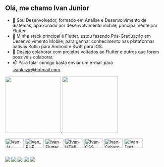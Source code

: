## Olá, me chamo Ivan Junior
- 👀 Sou Desenvolvedor, formado em Análise e Desenvolvimento de Sistemas, apaixonado por desenvolvimento mobile, principalmente por Flutter.
- 🌱 Minha stack principal é Flutter, estou fazendo Pós-Graduação em Desenvolvimento Mobile, para ganhar conhecimento nas plataformas nativas Kotlin para Android e Swift para IOS.
- 💞️ Desejo colaborar com projetos voltados ao Flutter e outros que forem possíveis colaborar.
- 📫 Para falar comigo basta enviar um e-mail para ivanluizjr@hotmail.com.

<div align=>
  <a href="https://github.com/ivanluizjr">
  <img height="180em" src="https://github-readme-stats.vercel.app/api?username=ivanluizjr&show_icons=true&theme=radical&include_all_commits=true&count_private=true"/>
  <img height="180em" src="https://github-readme-stats.vercel.app/api/top-langs/?username=ivanluizjr&layout=compact&langs_count=7&theme=radical"/>
</div>

<div style="display: inline_block"><br>
  <img align="center" alt="Ivan-Js" height="30" width="60" src="https://img.shields.io/badge/JavaScript-F7DF1E?style=for-the-badge&logo=javascript&logoColor=black">
  <img align="center" alt="Ivan_PHP" height="30" width="60" src="https://img.shields.io/badge/PHP-777BB4?style=for-the-badge&logo=php&logoColor=white">
  <img align="center" alt="Ivan-Flutter" height="30" width="60" src="https://img.shields.io/badge/Flutter-02569B?style=for-the-badge&logo=flutter&logoColor=white">
  <img align="center" alt="Ivan-HTML" height="30" width="60" src="https://img.shields.io/badge/HTML5-E34F26?style=for-the-badge&logo=html5&logoColor=white">
  <img align="center" alt="Ivan-CSS" height="30" width="60" src="https://img.shields.io/badge/CSS3-1572B6?style=for-the-badge&logo=css3&logoColor=white">
  <img align="center" alt="Ivan-Csharp" height="30" width="60" src="https://img.shields.io/badge/C%23-239120?style=for-the-badge&logo=c-sharp&logoColor=white">
  <img align="center" alt="Ivan-Dart" height="30" width="60" src="https://img.shields.io/badge/Dart-0175C2?style=for-the-badge&logo=dart&logoColor=white">
</div>
  
##

<div> 
  <a href="https://www.youtube.com/channel/UCYOERw6eNKfIZNiUo3bOlgw" target="_blank"><img src="https://img.shields.io/badge/YouTube-FF0000?style=for-the-badge&logo=youtube&logoColor=white" target="_blank"></a>
  <a href="https://www.instagram.com/ivanjunior775/" target="_blank"><img src="https://img.shields.io/badge/-Instagram-%23E4405F?style=for-the-badge&logo=instagram&logoColor=white" target="_blank"></a>
 	<a href="https://www.twitch.tv/dookan_" target="_blank"><img src="https://img.shields.io/badge/Twitch-9146FF?style=for-the-badge&logo=twitch&logoColor=white" target="_blank"></a>
 </a> 
  <a href = "mailto:ivanluizpjr@gmail.com"><img src="https://img.shields.io/badge/-Gmail-%23333?style=for-the-badge&logo=gmail&logoColor=white" target="_blank"></a>
  <a href="https://www.linkedin.com/in/ivan-junior-407768134/" target="_blank"><img src="https://img.shields.io/badge/-LinkedIn-%230077B5?style=for-the-badge&logo=linkedin&logoColor=white" target="_blank"></a> 
</div>
<!---
ivanluizjr/ivanluizjr is a ✨ special ✨ repository because its `README.md` (this file) appears on your GitHub profile.
You can click the Preview link to take a look at your changes.
--->
